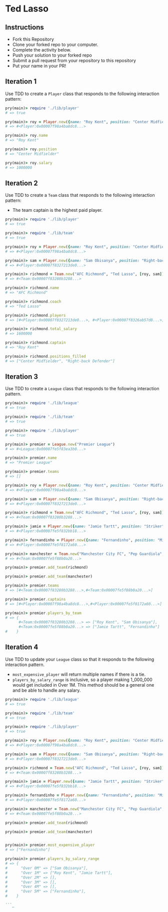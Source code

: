 # Ted Lasso

## Instructions

* Fork this Repository
* Clone your forked repo to your computer.
* Complete the activity below.
* Push your solution to your forked repo
* Submit a pull request from your repository to this repository
* Put your name in your PR!

## Iteration 1

Use TDD to create a `Player` class that responds to the following interaction pattern:

```ruby
pry(main)> require './lib/player'
# => true

pry(main)> roy = Player.new({name: "Roy Kent", position: "Center Midfielder", salary: 1_000_000})
# => #<Player:0x00007f98a4ba8dc8...>

pry(main)> roy.name
# => "Roy Kent"

pry(main)> roy.position
# => "Center Midfielder"

pry(main)> roy.salary
# => 1000000
```

## Iteration 2

Use TDD to create a `Team` class that responds to the following interaction pattern:

* The team captain is the highest paid player.

```ruby
pry(main)> require './lib/player'
# => true

pry(main)> require './lib/team'
# => true

pry(main)> roy = Player.new({name: "Roy Kent", position: "Center Midfielder" , salary: 1_000_000})
# => #<Player:0x00007f98a4ba8dc8...>

pry(main)> sam = Player.new({name: "Sam Obisanya", position: "Right-back Defender", salary: 600_000})
# => #<Player:0x00007f8327213de0...>

pry(main)> richmond = Team.new("AFC Richmond", "Ted Lasso", [roy, sam])
# => #<Team:0x00007f83280b3288...>

pry(main)> richmond.name
# => "AFC Richmond"

pry(main)> richmond.coach
# => "Ted Lasso"

pry(main)> richmond.players
# => [#<Player:0x00007f8327213de0...>, #<Player:0x00007f8326ab57d8...>]

pry(main)> richmond.total_salary
# => 1600000

pry(main)> richmond.captain
# => "Roy Kent"

pry(main)> richmond.positions_filled
# => ["Center Midfielder", "Right-back Defender"]
```

## Iteration 3

Use TDD to create a `League` class that responds to the following interaction pattern.

```ruby
pry(main)> require './lib/league'
# => true

pry(main)> require './lib/team'
# => true

pry(main)> require './lib/player'
# => true

pry(main)> premier = League.new("Premier League")
# => #<League:0x00007fe5f83ea3b0...>

pry(main)> premier.name
# => "Premier League"

pry(main)> premier.teams
# => []

pry(main)> roy = Player.new({name: "Roy Kent", position: "Center Midfielder" , salary: 1_000_000})
# => #<Player:0x00007f98a4ba8dc8...>

pry(main)> sam = Player.new({name: "Sam Obisanya", position: "Right-back Defender", salary: 600_000})
# => #<Player:0x00007f8327213de0...>

pry(main)> richmond = Team.new("AFC Richmond", "Ted Lasso", [roy, sam])
# => #<Team:0x00007f83280b3288...>

pry(main)> jamie = Player.new({name: "Jamie Tartt", position: "Striker", salary: 1_500_000})
# => #<Player:0x00007fe5f832bb18...>

pry(main)> fernandinho = Player.new({name: "Fernandinho", position: "Midfielder", salary: 5_200_000})
# => #<Player:0x00007fe5f8172a60...>

pry(main)> manchester = Team.new("Manchester City FC", "Pep Guardiola", [jamie, fernandinho])
# => #<Team:0x00007fe5f88b0a20...>

pry(main)> premier.add_team(richmond)

pry(main)> premier.add_team(manchester)

pry(main)> premier.teams
# => [#<Team:0x00007f83280b3288...>,#<Team:0x00007fe5f88b0a20...>]

pry(main)> premier.captains
# => [#<Player:0x00007f98a4ba8dc8...>,#<Player:0x00007fe5f8172a60...>]

pry(main)> premier.players_by_team
# => {
      #<Team:0x00007f83280b3288...> => ["Roy Kent", "Sam Obisanya"],
      #<Team:0x00007fe5f88b0a20...> => ["Jamie Tartt", "Fernandinho"]
#    }
```

## Iteration 4

Use TDD to update your `League` class so that it responds to the following interaction pattern.

* `most_expensive_player` will return multiple names if there is a tie.
* `players_by_salary_range` is inclusive, so a player making 1_000_000 would get included in Over 1M. This
method should be a general one and be able to handle any salary.

```ruby
pry(main)> require './lib/league'
# => true

pry(main)> require './lib/team'
# => true

pry(main)> require './lib/player'
# => true

pry(main)> roy = Player.new({name: "Roy Kent", position: "Center Midfielder" , salary: 1_000_000})
# => #<Player:0x00007f98a4ba8dc8...>

pry(main)> sam = Player.new({name: "Sam Obisanya", position: "Right-back Defender", salary: 600_000})
# => #<Player:0x00007f8327213de0...>

pry(main)> richmond = Team.new("AFC Richmond", "Ted Lasso", [roy, sam])
# => #<Team:0x00007f83280b3288...>

pry(main)> jamie = Player.new({name: "Jamie Tartt", position: "Striker", salary: 1_500_000})
# => #<Player:0x00007fe5f832bb18...>

pry(main)> fernandinho = Player.new({name: "Fernandinho", position: "Midfielder", salary: 5_200_000})
# => #<Player:0x00007fe5f8172a60...>

pry(main)> manchester = Team.new("Manchester City FC", "Pep Guardiola", [jamie, fernandinho])
# => #<Team:0x00007fe5f88b0a20...>

pry(main)> premier.add_team(richmond)

pry(main)> premier.add_team(manchester)


pry(main)> premier.most_expensive_player
# => ["Fernandinho"]

pry(main)> premier.players_by_salary_range
# => {
#      "Over 0M" => ["Sam Obisanya"],
#      "Over 1M" => ["Roy Kent", "Jamie Tartt"],
#      "Over 2M" => [],
#      "Over 3M" => [],
#      "Over 4M" => [],
#      "Over 5M" => ["Fernandinho"],
#    }

```_
